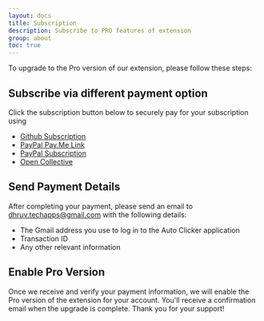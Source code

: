 ```yaml
---
layout: docs
title: Subscription
description: Subscribe to PRO features of extension
group: about
toc: true
---
```


To upgrade to the Pro version of our extension, please follow these steps:

## Subscribe via different payment option

Click the subscription button below to securely pay for your subscription using 

- [Github Subscription](https://github.com/sponsors/Dhruv-Techapps)
- [PayPal Pay.Me Link](https://paypal.me/SarojPatel296)
- [PayPal Subscription](https://www.paypal.com/webapps/billing/plans/subscribe?plan_id=P-74712455GU701232NMZWXVPA)
- [Open Collective](https://opencollective.com/auto-clicker-autofill)

## Send Payment Details

After completing your payment, please send an email to [dhruv.techapps@gmail.com](mailto:dhruv.techapps@gmail.com) with the following details:
- The Gmail address you use to log in to the Auto Clicker application
- Transaction ID
- Any other relevant information

## Enable Pro Version

Once we receive and verify your payment information, we will enable the Pro version of the extension for your account. You'll receive a confirmation email when the upgrade is complete.
Thank you for your support! 
